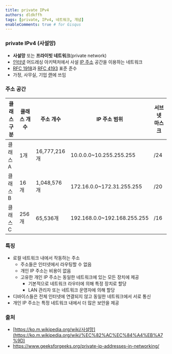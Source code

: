 ```yaml
---
title: private IPv4
authors: dldkffh
tags: [private, IPv4, 네트워크, 개념]
enableComments: true # for Gisqus
---
```


### private IPv4 (사설망)

- **사설망** 또는 **프라이빗 네트워크**(private network)
- [인터넷](https://ko.m.wikipedia.org/wiki/%EC%9D%B8%ED%84%B0%EB%84%B7) 어드레싱 아키텍처에서 사설 [IP 주소](https://ko.m.wikipedia.org/wiki/IP_%EC%A3%BC%EC%86%8C) 공간을 이용하는 네트워크
- [RFC 1918](http://tools.ietf.org/html/rfc1918)과 [RFC 4193](http://tools.ietf.org/html/rfc4193) 표준 준수
- 가정, 사무실, 기업 [랜](https://ko.m.wikipedia.org/wiki/%EB%9E%9C)에 쓰임
<!--truncate-->

### 주소 공간

| 클래스 구분 | 클래스 개수 | 주소 개수 | IP 주소 범위 | 서브넷 마스크 |
| --- | --- | --- | --- | --- |
| 클래스A | 1개 | 16,777,216개 | 10.0.0.0~10.255.255.255 | /24 |
| 클래스B | 16개 | 1,048,576개 | 172.16.0.0~172.31.255.255 | /20 |
| 클래스C | 256개 | 65,536개 | 192.168.0.0~192.168.255.255 | /16 |

### 특징

- 로컬 네트워크 내에서 작동하는 주소
  - 주소들은 인터넷에서 라우팅할 수 없음
  - 개인 IP 주소는 비용이 없음
  - 고유한 개인 IP 주소는 동일한 네트워크에 있는 모든 장치에 제공
    - 기본적으로 네트워크 라우터에 의해 특정 장치로 할당
    - LAN 관리자 또는 네트워크 운영자에 의해 할당
- 디바이스들은 전체 인터넷에 연결되지 않고 동일한 네트워크에서 서로 통신
- 개인 IP 주소는 특정 네트워크 내에서 더 많은 보안을 제공

### 출처

- [https://ko.m.wikipedia.org/wiki/사설망](https://ko.m.wikipedia.org/wiki/%EC%82%AC%EC%84%A4%EB%A7%9D)
- https://www.geeksforgeeks.org/private-ip-addresses-in-networking/
